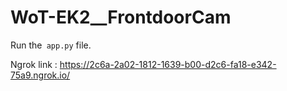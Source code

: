 # WoT-EK2__FrontdoorCam

Run the` app.py` file. 


Ngrok link : https://2c6a-2a02-1812-1639-b00-d2c6-fa18-e342-75a9.ngrok.io/
